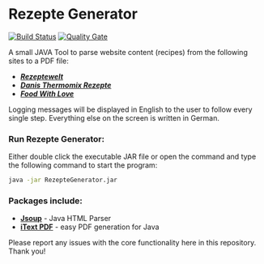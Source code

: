 # Rezepte Generator

[![Build Status](https://travis-ci.org/dp-dev/RezepteGenerator.svg?branch=master)](https://travis-ci.org/dp-dev/RezepteGenerator) [![Quality Gate](https://sonarcloud.io/api/project_badges/measure?project=de.studware%3Arezeptegenerator&metric=alert_status)](https://sonarcloud.io/dashboard?id=de.studware%3Arezeptegenerator)

A small JAVA Tool to parse website content (recipes) from the following sites to a PDF file:

  - [***Rezeptewelt***](https://www.rezeptwelt.de/)
  - [***Danis Thermomix Rezepte***](http://danis-treue-kuechenfee.de/)
  - [***Food With Love***](http://www.foodwithlove.de/)

Logging messages will be displayed in English to the user to follow every single step. Everything else on the screen is written in German.

### Run Rezepte Generator:
Either double click the executable JAR file or open the command and type the following command to start the program: 
```cmd
java -jar RezepteGenerator.jar
```

### Packages include:
  - [**Jsoup**](https://jsoup.org/) - Java HTML Parser
  - [**iText PDF**](https://itextpdf.com/) - easy PDF generation for Java

Please report any issues with the core functionality here in this repository. Thank you!